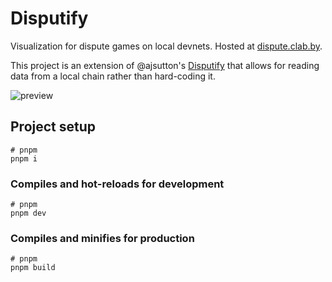 # Disputify

Visualization for dispute games on local devnets. Hosted at [dispute.clab.by](https://dispute.clab.by).

This project is an extension of @ajsutton's [Disputify](https://github.com/ajsutton/disputify) that allows for reading data from a local chain rather than hard-coding it.

![preview](./public/preview.gif)

## Project setup

```
# pnpm
pnpm i
```

### Compiles and hot-reloads for development

```
# pnpm
pnpm dev
```

### Compiles and minifies for production

```
# pnpm
pnpm build
```

